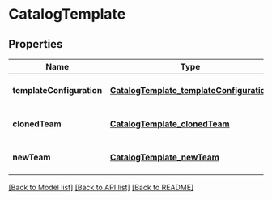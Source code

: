 # CatalogTemplate
## Properties

Name | Type | Description | Notes
------------ | ------------- | ------------- | -------------
**templateConfiguration** | [**CatalogTemplate_templateConfiguration**](CatalogTemplate_templateConfiguration.md) |  | [optional] [default to null]
**clonedTeam** | [**CatalogTemplate_clonedTeam**](CatalogTemplate_clonedTeam.md) |  | [optional] [default to null]
**newTeam** | [**CatalogTemplate_newTeam**](CatalogTemplate_newTeam.md) |  | [optional] [default to null]

[[Back to Model list]](../README.md#documentation-for-models) [[Back to API list]](../README.md#documentation-for-api-endpoints) [[Back to README]](../README.md)

